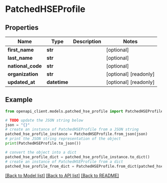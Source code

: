 # PatchedHSEProfile


## Properties

Name | Type | Description | Notes
------------ | ------------- | ------------- | -------------
**first_name** | **str** |  | [optional] 
**last_name** | **str** |  | [optional] 
**national_code** | **str** |  | [optional] 
**organization** | **str** |  | [optional] [readonly] 
**updated_at** | **datetime** |  | [optional] [readonly] 

## Example

```python
from openapi_client.models.patched_hse_profile import PatchedHSEProfile

# TODO update the JSON string below
json = "{}"
# create an instance of PatchedHSEProfile from a JSON string
patched_hse_profile_instance = PatchedHSEProfile.from_json(json)
# print the JSON string representation of the object
print(PatchedHSEProfile.to_json())

# convert the object into a dict
patched_hse_profile_dict = patched_hse_profile_instance.to_dict()
# create an instance of PatchedHSEProfile from a dict
patched_hse_profile_from_dict = PatchedHSEProfile.from_dict(patched_hse_profile_dict)
```
[[Back to Model list]](../README.md#documentation-for-models) [[Back to API list]](../README.md#documentation-for-api-endpoints) [[Back to README]](../README.md)


